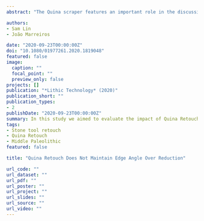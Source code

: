 ```yaml
---
abstract: "The Quina scraper features an important role in the discussion of European Middle Palaeolithic variability. Explanations for its characteristic retouch and blank morphology have ranged from economic to functional and cultural considerations. One hypothesis is that Quina retouch maintains the edge angle of the retouched margin, allowing the upkeep of high cutting potential despite repeated resharpening. In this study, we examine this hypothesis by using a sample of scrapers from the Middle Palaeolithic site of Roc de Marsal in southwest France. The results show that, when the influence of reduction intensity and flake thickness are controlled, Quina retouch has no detectable impact on the retouched edge angle. Instead, the overall higher edge angles among Quina scrapers are a product of continuous reduction and the use of thicker blanks. We discuss possible factors underlying the occurrence of Quina retouch with respect to lithic economy and function."

authors:
- Sam Lin
- João Marreiros

date: "2020-09-23T00:00:00Z"
doi: "10.1080/01977261.2020.1819048"
featured: false
image:
  caption: ""
  focal_point: ""
  preview_only: false
projects: []
publication: "*Lithic Technology* (2020)"
publication_short: ""
publication_types:
- 2
publishDate: "2020-09-23T00:00:00Z"
summary: In this study we aimed to evaluate the impact of Quina Retouch on the maintenance of the edge angle on the Middle Paleolithic scrapers. By addressing this questions we also discuss pas human technological strategies and techniques to improve stone tool function and durability over time.
tags:
- Stone tool retouch
- Quina Retouch
- Middle Paleolithic
featured: false

title: "Quina Retouch Does Not Maintain Edge Angle Over Reduction"

url_code: ""
url_dataset: ""
url_pdf: ""
url_poster: ""
url_project: ""
url_slides: ""
url_source: ""
url_video: ""
---
```

